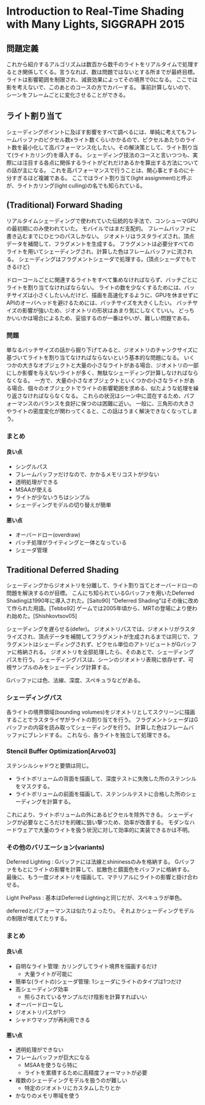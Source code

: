 # Introduction to Real-Time Shading with Many Lights, SIGGRAPH 2015

## 問題定義

これから紹介するアルゴリズムは数百から数千のライトをリアルタイムで処理するとき関係してくる。言うなれば、数は問題ではないとする所までが最終目標。
ライトは影響範囲を制限され、減衰効果によってその境界で0になる。
ここでは影を考えないで、このあとのコースの方でカバーする。
事前計算しないので、シーンをフレームごとに変化させることができる。

## ライト割り当て

シェーディングポイントに及ぼす影響をすべて調べるには、単純に考えてもフレームバッファのピクセル数xライト数くらいかかるので、ピクセルあたりのライト数を最小化して高パフォーマンス化したい。その解決策として、ライト割り当て(ライトカリング)を導入する。
シェーディング技法のコースと言いつつも、実際には注目する各点に関係するライトがどれだけあるかを算出する方法についての話が主になる。
これを高パフォーマンスで行うことは、関心事とするのに十分すぎるほど複雑である。
ここではライト割り当て(light assignment)と呼ぶが、ライトカリング(light culling)の名でも知られている。

## (Traditional) Forward Shading

リアルタイムシェーディングで使われていた伝統的な手法で、コンシューマGPUの最初期にのみ使われていた。
モバイルではまだ支配的。
フレームバッファに書き込むまでにひとつのパスしかない。
ジオメトリはラスタライズされ、頂点データを補間して、フラグメントを生成する。
フラグメントは必要分すべてのライトを用いてシェーディングされ、計算した色はフレームバッファに流される。
シェーディングはフラグメントシェーダで処理する。(頂点シェーダでもできるけど)

ドローコールごとに関連するライトをすべて集めなければならず、バッチごとにライトを割り当てなければならない。
ライトの数を少なくするためには、バッチサイズは小さくしたいんだけど、描画を高速化するように、GPUを休ませずにAPIのオーバヘッドを避けるためには、バッチサイズを大きくしたい。
バッチサイズの影響が強いため、ジオメトリの形状はあまり気にしなくていい。
どっちかいいかは場合によるため、妥協するのが一番はやいが、難しい問題である。

### 問題

単なるバッチサイズの話から掘り下げてみると、ジオメトリのチャンクサイズに基づいてライトを割り当てなければならないという基本的な問題になる。
いくつかの大きなオブジェクトと大量の小さなライトがある場合、ジオメトリの一部にしか影響を与えないライトが多く、無駄なシェーディング計算しなければならなくなる。
一方で、大量の小さなオブジェクトといくつかの小さなライトがある場合、個々のオブジェクトでライトの影響範囲を求める、似たような処理を繰り返さなければならなくなる。
これらの状況はシーン中に混在するため、パフォーマンスのバランスを良好に保つのは困難に近い。
一般に、三角形の大きさやライトの密度変化が関わってくると、この話はうまく解決できなくなってしまう。

### まとめ

#### 良い点

- シングルパス
- フレームバッファだけなので、かかるメモリコストが少ない
- 透明処理ができる
- MSAAが使える
- ライトが少ないうちはシンプル
- シェーディングモデルの切り替えが簡単

#### 悪い点

- オーバードロー(overdraw)
- バッチ処理がライティングと一体となっている
- シェーダ管理

## Traditional Deferred Shading

シェーディングからジオメトリを分離して、ライト割り当てとオーバードローの問題を解決するのが目標。
こんにち知られているGバッファを用いたDeferred Shadingは1990年に導入された。[Saito90]
"Deferred Shading"はその後に改めて作られた用語。[Tebbs92]
ゲームでは2005年頃から、MRTの登場により使われ始めた。[Shishkovtsov05]

シェーディングを遅らせる(defer)。
ジオメトリパスでは、ジオメトリがラスタライズされ、頂点データを補間してフラグメントが生成されるまでは同じで、フラグメントはシェーディングされず、ピクセル単位のアトリビュートがGバッファに格納される。
ジオメトリを全部処理したら、そのあとで、シェーディングパスを行う。
シェーディングパスは、シーンのジオメトリ表現に依存せず、可視サンプルのみをシェーディング計算する。

Gバッファには色、法線、深度、スペキュラなどがある。

### シェーディングパス

各ライトの境界領域(bounding volumes)をジオメトリとしてスクリーンに描画することでラスタライザがライトの割り当てを行う。
フラグメントシェーダはGバッファの内容を読み取ってシェーディングを行う。
計算した色はフレームバッファにブレンドする。
これなら、各ライトを独立して処理できる。

### Stencil Buffer Optimization[Arvo03]

ステンシルシャドウと要領は同じ。

- ライトボリュームの背面を描画して、深度テストに失敗した所のステンシルをマスクする。
- ライトボリュームの前面を描画して、ステンシルテストに合格した所のシェーディングを計算する。

これにより、ライトボリュームの外にあるピクセルを除外できる。
シェーディングが必要なところだけを的確に狙い撃つため、効率が改善する。
モダンなハードウェアで大量のライトを扱う状況に対して効率的に実装できるかは不明。

### その他のバリエーション(variants)

Deferred Lighting
: Gバッファには法線とshininessのみを格納する。
  Gバッファをもとにライトの影響を計算して、拡散色と鏡面色をバッファに格納する。
  最後に、もう一度ジオメトリを描画して、マテリアルにライトの影響と掛け合わせる。

Light PrePass
: 基本はDeferred Lightingと同じだが、スペキュラが単色。

deferredとパフォーマンスは似たりよったり。
それよかシェーディングモデルの制限が増えてたりする。

### まとめ

#### 良い点

- 自明なライト管理: カリングしてライト境界を描画するだけ
    - 大量ライトが可能に
- 簡単な(ライトの)シェーダ管理: 1シェーダにライトのタイプは1つだけ
- 高シェーディング効率
    - 照らされているサンプルだけ陰影を計算すればいい
- オーバードローなし
- ジオメトリパスが1つ
- シャドウマップが再利用できる

#### 悪い点

- 透明処理ができない
- フレームバッファが巨大になる
    - MSAAを使うなら特に
    - ライトを累積するために高精度フォーマットが必要
- 複数のシェーディングモデルを扱うのが難しい
    - 特定のジオメトリにカスタムしたりとか
- かなりのメモリ帯域を使う
